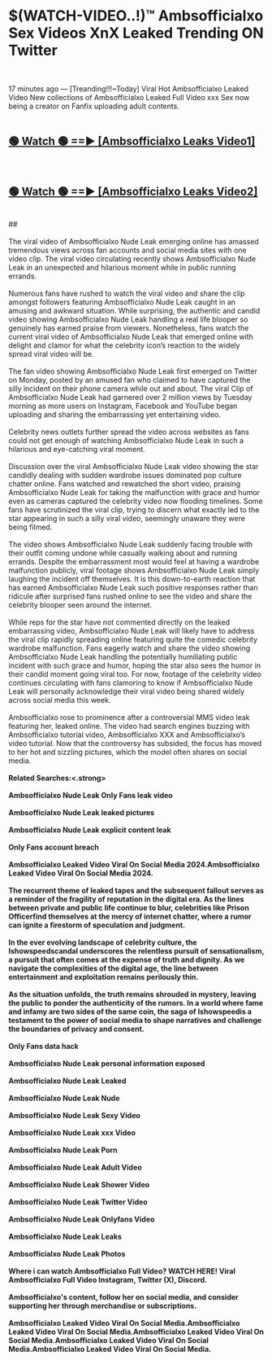 # $(WATCH-VIDEO..!)™ Ambsofficialxo Sex Videos XnX Leaked Trending ON Twitter<br>
<br>

17 minutes ago — [Treanding!!!~Today] Viral Hot Ambsofficialxo Leaked Video New collections of Ambsofficialxo Leaked Full Video xxx Sex now being a creator on Fanfix uploading adult contents.
<br>
 <br>

##  <a href="https://best2vid.blogspot.com?title=Ambsofficialxo">🟢 Watch 🟢 ==► [Ambsofficialxo Leaks Video1]</a><br>
  <br>

##  <a href="https://best2vid.blogspot.com?title=Ambsofficialxo">🟢 Watch 🟢 ==► [Ambsofficialxo Leaks Video2]</a><br>
  <br>
  ##
  <br>
  <br>
The viral video of Ambsofficialxo Nude Leak emerging online has amassed tremendous views across fan accounts and social media sites with one video clip. The viral video circulating recently shows Ambsofficialxo Nude Leak in an unexpected and hilarious moment while in public running errands.
<br><br>
Numerous fans have rushed to watch the viral video and share the clip amongst followers featuring Ambsofficialxo Nude Leak caught in an amusing and awkward situation. While surprising, the authentic and candid video showing Ambsofficialxo Nude Leak handling a real life blooper so genuinely has earned praise from viewers. Nonetheless, fans watch the current viral video of Ambsofficialxo Nude Leak that emerged online with delight and clamor for what the celebrity icon’s reaction to the widely spread viral video will be.
<br><br>
The fan video showing Ambsofficialxo Nude Leak first emerged on Twitter on Monday, posted by an amused fan who claimed to have captured the silly incident on their phone camera while out and about. The viral Clip of Ambsofficialxo Nude Leak had garnered over 2 million views by Tuesday morning as more users on Instagram, Facebook and YouTube began uploading and sharing the embarrassing yet entertaining video.
<br><br>
Celebrity news outlets further spread the video across websites as fans could not get enough of watching Ambsofficialxo Nude Leak in such a hilarious and eye-catching viral moment.
<br><br>
Discussion over the viral Ambsofficialxo Nude Leak video showing the star candidly dealing with sudden wardrobe issues dominated pop culture chatter online. Fans watched and rewatched the short video, praising Ambsofficialxo Nude Leak for taking the malfunction with grace and humor even as cameras captured the celebrity video now flooding timelines. Some fans have scrutinized the viral clip, trying to discern what exactly led to the star appearing in such a silly viral video, seemingly unaware they were being filmed.
<br><br>
The video shows Ambsofficialxo Nude Leak suddenly facing trouble with their outfit coming undone while casually walking about and running errands. Despite the embarrassment most would feel at having a wardrobe malfunction publicly, viral footage shows Ambsofficialxo Nude Leak simply laughing the incident off themselves. It is this down-to-earth reaction that has earned Ambsofficialxo Nude Leak such positive responses rather than ridicule after surprised fans rushed online to see the video and share the celebrity blooper seen around the internet.
<br><br>
While reps for the star have not commented directly on the leaked embarrassing video, Ambsofficialxo Nude Leak will likely have to address the viral clip rapidly spreading online featuring quite the comedic celebrity wardrobe malfunction. Fans eagerly watch and share the video showing Ambsofficialxo Nude Leak handling the potentially humiliating public incident with such grace and humor, hoping the star also sees the humor in their candid moment going viral too. For now, footage of the celebrity video continues circulating with fans clamoring to know if Ambsofficialxo Nude Leak will personally acknowledge their viral video being shared widely across social media this week.
<br><br>
Ambsofficialxo rose to prominence after a controversial MMS video leak featuring her, leaked online. The video had search engines buzzing with Ambsofficialxo tutorial video, Ambsofficialxo XXX and Ambsofficialxo’s video tutorial. Now that the controversy has subsided, the focus has moved to her hot and sizzling pictures, which the model often shares on social media.
<br><br>
<strong>Related Searches:<.strong>
<br><br>
Ambsofficialxo Nude Leak Only Fans leak video
<br><br>
Ambsofficialxo Nude Leak leaked pictures
<br><br>
Ambsofficialxo Nude Leak explicit content leak
<br><br>
Only Fans account breach
<br><br>
Ambsofficialxo Leaked Video Viral On Social Media 2024.Ambsofficialxo Leaked Video Viral On Social Media 2024.
<br><br>
The recurrent theme of leaked tapes and the subsequent fallout serves as a reminder of the fragility of reputation in the digital era. As the lines between private and public life continue to blur, celebrities like Prison Officerfind themselves at the mercy of internet chatter, where a rumor can ignite a firestorm of speculation and judgment.
<br><br>
In the ever evolving landscape of celebrity culture, the Ishowspeedscandal underscores the relentless pursuit of sensationalism, a pursuit that often comes at the expense of truth and dignity. As we navigate the complexities of the digital age, the line between entertainment and exploitation remains perilously thin.
<br><br>
As the situation unfolds, the truth remains shrouded in mystery, leaving the public to ponder the authenticity of the rumors. In a world where fame and infamy are two sides of the same coin, the saga of Ishowspeedis a testament to the power of social media to shape narratives and challenge the boundaries of privacy and consent.
<br><br>
Only Fans data hack
<br><br>
Ambsofficialxo Nude Leak personal information exposed
<br><br>
Ambsofficialxo Nude Leak Leaked
<br><br>
Ambsofficialxo Nude Leak Nude
<br><br>
Ambsofficialxo Nude Leak Sexy Video
<br><br>
Ambsofficialxo Nude Leak xxx Video
<br><br>
Ambsofficialxo Nude Leak Porn
<br><br>
Ambsofficialxo Nude Leak Adult Video
<br><br>
Ambsofficialxo Nude Leak Shower Video
<br><br>
Ambsofficialxo Nude Leak Twitter Video
<br><br>
Ambsofficialxo Nude Leak Onlyfans Video
<br><br>
Ambsofficialxo Nude Leak Leaks
<br><br>
Ambsofficialxo Nude Leak Photos
<br><br>
Where i can watch Ambsofficialxo Full Video? WATCH HERE! Viral Ambsofficialxo Full Video Instagram, Twitter (X), Discord.
<br><br>
Ambsofficialxo's content, follow her on social media, and consider supporting her through merchandise or subscriptions.
<br><br>
Ambsofficialxo Leaked Video Viral On Social Media.Ambsofficialxo Leaked Video Viral On Social Media.Ambsofficialxo Leaked Video Viral On Social Media.Ambsofficialxo Leaked Video Viral On Social Media.Ambsofficialxo Leaked Video Viral On Social Media.